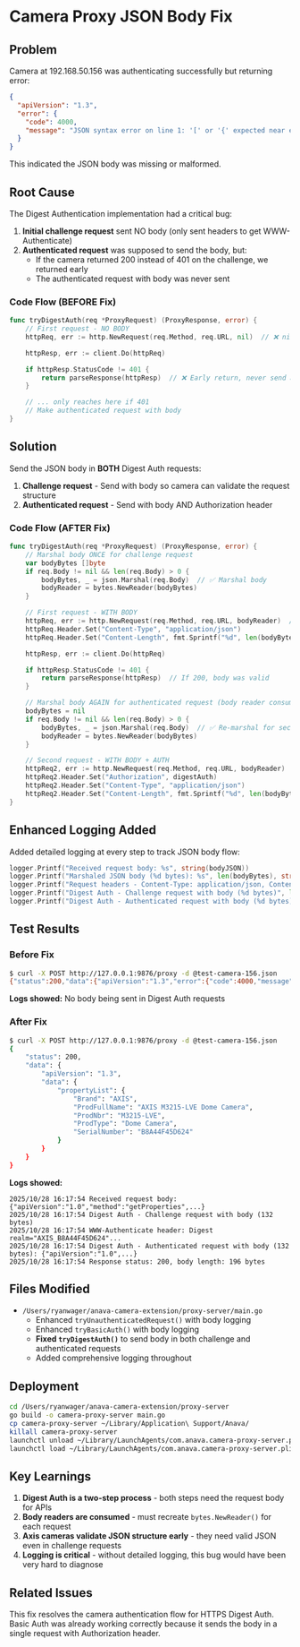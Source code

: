 # Camera Proxy JSON Body Fix

## Problem
Camera at 192.168.50.156 was authenticating successfully but returning error:
```json
{
  "apiVersion": "1.3",
  "error": {
    "code": 4000,
    "message": "JSON syntax error on line 1: '[' or '{' expected near end of file"
  }
}
```

This indicated the JSON body was missing or malformed.

## Root Cause
The Digest Authentication implementation had a critical bug:

1. **Initial challenge request** sent NO body (only sent headers to get WWW-Authenticate)
2. **Authenticated request** was supposed to send the body, but:
   - If the camera returned 200 instead of 401 on the challenge, we returned early
   - The authenticated request with body was never sent

### Code Flow (BEFORE Fix)
```go
func tryDigestAuth(req *ProxyRequest) (ProxyResponse, error) {
    // First request - NO BODY
    httpReq, err := http.NewRequest(req.Method, req.URL, nil)  // ❌ nil body

    httpResp, err := client.Do(httpReq)

    if httpResp.StatusCode != 401 {
        return parseResponse(httpResp)  // ❌ Early return, never send authenticated request
    }

    // ... only reaches here if 401
    // Make authenticated request with body
}
```

## Solution
Send the JSON body in **BOTH** Digest Auth requests:

1. **Challenge request** - Send with body so camera can validate the request structure
2. **Authenticated request** - Send with body AND Authorization header

### Code Flow (AFTER Fix)
```go
func tryDigestAuth(req *ProxyRequest) (ProxyResponse, error) {
    // Marshal body ONCE for challenge request
    var bodyBytes []byte
    if req.Body != nil && len(req.Body) > 0 {
        bodyBytes, _ = json.Marshal(req.Body)  // ✅ Marshal body
        bodyReader = bytes.NewReader(bodyBytes)
    }

    // First request - WITH BODY
    httpReq, err := http.NewRequest(req.Method, req.URL, bodyReader)  // ✅ Send body
    httpReq.Header.Set("Content-Type", "application/json")
    httpReq.Header.Set("Content-Length", fmt.Sprintf("%d", len(bodyBytes)))

    httpResp, err := client.Do(httpReq)

    if httpResp.StatusCode != 401 {
        return parseResponse(httpResp)  // If 200, body was valid
    }

    // Marshal body AGAIN for authenticated request (body reader consumed)
    bodyBytes = nil
    if req.Body != nil && len(req.Body) > 0 {
        bodyBytes, _ = json.Marshal(req.Body)  // ✅ Re-marshal for second request
        bodyReader = bytes.NewReader(bodyBytes)
    }

    // Second request - WITH BODY + AUTH
    httpReq2, err := http.NewRequest(req.Method, req.URL, bodyReader)  // ✅ Send body again
    httpReq2.Header.Set("Authorization", digestAuth)
    httpReq2.Header.Set("Content-Type", "application/json")
    httpReq2.Header.Set("Content-Length", fmt.Sprintf("%d", len(bodyBytes)))
}
```

## Enhanced Logging Added
Added detailed logging at every step to track JSON body flow:

```go
logger.Printf("Received request body: %s", string(bodyJSON))
logger.Printf("Marshaled JSON body (%d bytes): %s", len(bodyBytes), string(bodyBytes))
logger.Printf("Request headers - Content-Type: application/json, Content-Length: %d", len(bodyBytes))
logger.Printf("Digest Auth - Challenge request with body (%d bytes)", len(bodyBytes))
logger.Printf("Digest Auth - Authenticated request with body (%d bytes): %s", len(bodyBytes), string(bodyBytes))
```

## Test Results

### Before Fix
```bash
$ curl -X POST http://127.0.0.1:9876/proxy -d @test-camera-156.json
{"status":200,"data":{"apiVersion":"1.3","error":{"code":4000,"message":"JSON syntax error on line 1: '[' or '{' expected near end of file"}}}
```

**Logs showed:** No body being sent in Digest Auth requests

### After Fix
```bash
$ curl -X POST http://127.0.0.1:9876/proxy -d @test-camera-156.json
{
    "status": 200,
    "data": {
        "apiVersion": "1.3",
        "data": {
            "propertyList": {
                "Brand": "AXIS",
                "ProdFullName": "AXIS M3215-LVE Dome Camera",
                "ProdNbr": "M3215-LVE",
                "ProdType": "Dome Camera",
                "SerialNumber": "B8A44F45D624"
            }
        }
    }
}
```

**Logs showed:**
```
2025/10/28 16:17:54 Received request body: {"apiVersion":"1.0","method":"getProperties",...}
2025/10/28 16:17:54 Digest Auth - Challenge request with body (132 bytes)
2025/10/28 16:17:54 WWW-Authenticate header: Digest realm="AXIS_B8A44F45D624"...
2025/10/28 16:17:54 Digest Auth - Authenticated request with body (132 bytes): {"apiVersion":"1.0",...}
2025/10/28 16:17:54 Response status: 200, body length: 196 bytes
```

## Files Modified
- `/Users/ryanwager/anava-camera-extension/proxy-server/main.go`
  - Enhanced `tryUnauthenticatedRequest()` with body logging
  - Enhanced `tryBasicAuth()` with body logging
  - **Fixed `tryDigestAuth()`** to send body in both challenge and authenticated requests
  - Added comprehensive logging throughout

## Deployment
```bash
cd /Users/ryanwager/anava-camera-extension/proxy-server
go build -o camera-proxy-server main.go
cp camera-proxy-server ~/Library/Application\ Support/Anava/
killall camera-proxy-server
launchctl unload ~/Library/LaunchAgents/com.anava.camera-proxy-server.plist
launchctl load ~/Library/LaunchAgents/com.anava.camera-proxy-server.plist
```

## Key Learnings
1. **Digest Auth is a two-step process** - both steps need the request body for APIs
2. **Body readers are consumed** - must recreate `bytes.NewReader()` for each request
3. **Axis cameras validate JSON structure early** - they need valid JSON even in challenge requests
4. **Logging is critical** - without detailed logging, this bug would have been very hard to diagnose

## Related Issues
This fix resolves the camera authentication flow for HTTPS Digest Auth. Basic Auth was already working correctly because it sends the body in a single request with Authorization header.

